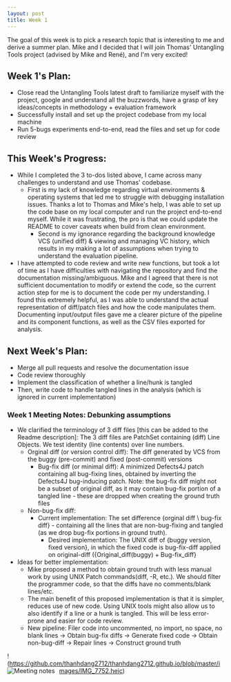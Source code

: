 ```yaml
---
layout: post
title: Week 1
---
```


The goal of this week is to pick a research topic that is interesting to me and derive a summer plan. Mike and I decided that I will join Thomas' Untangling Tools project (advised by Mike and René), and I'm very excited!

## Week 1's Plan:
- Close read the Untangling Tools latest draft to familiarize myself with the project, google and understand all the buzzwords, have a grasp of key ideas/concepts in methodology + evaluation framework
- Successfully install and set up the project codebase from my local machine
- Run 5-bugs experiments end-to-end, read the files and set up for code review

## This Week's Progress:
- While I completed the 3 to-dos listed above, I came across many challenges to understand and use Thomas' codebase. 
  - First is my lack of knowledge regarding virtual environments & operating systems that led me to struggle with debugging installation issues. Thanks a lot to Thomas and Mike's help, I was able to set up the code base on my local computer and run the project end-to-end myself. While it was frustrating, the pro is that we could update the README to cover caveats when build from clean environment.
	- Second is my ignorance regarding the background knowledge VCS (unified diff) & viewing and managing VC history, which results in my making a lot of assumptions when trying to understand the evaluation pipeline. 
- I have attempted to code review and write new functions, but took a lot of time as I have difficulties with navigating the repository and find the documentation missing/ambiguous. Mike and I agreed that there is not sufficient documentation to modify or extend the code, so the current action step for me is to document the code per my understanding. I found this extremely helpful, as I was able to understand the actual representation of diff/patch files  and how the code manipulates them. Documenting input/output files gave me a clearer picture of the pipeline and its component functions, as well as the CSV files exported for analysis.

## Next Week's Plan:
- Merge all pull requests and resolve the documentation issue
- Code review thoroughly
- Implement the classification of whether a line/hunk is tangled
- Then, write code to handle tangled lines in the analysis (which is ignored in current implementation)


### Week 1 Meeting Notes: Debunking assumptions
- We clarified the terminology of 3 diff files [this can be added to the Readme description]: The 3 diff files are PatchSet containing (diff) Line Objects. We test identity (line contents) over line numbers.
  - Orginal diff (or version control diff): The diff generated by VCS from the buggy (pre-commit) and fixed (post-commit) versions
	- Bug-fix diff (or minimal diff): A minimized Defects4J patch containing all bug-fixing lines, obtained by inverting the Defects4J bug-inducing patch. Note: the bug-fix diff might not be a subset of original diff, as it may contain bug-fix portion of a tangled line - these are dropped when creating the ground truth files
  - Non-bug-fix diff: 
	  - Current implementation: The set difference {orginal diff \ bug-fix diff} - containing all the lines that are non-bug-fixing and tangled (as we drop bug-fix portions in ground truth).
		- Desired implementation: The UNIX diff of {buggy version, fixed version}, in which the fixed code is bug-fix-diff applied on original-diff ({Original_diff(buggy) + Bug-fix_diff}
- Ideas for better implementation:
  - Mike proposed a method to obtain ground truth with less manual work by using UNIX Patch commands(diff, -R, etc.). We should filter the programmer code, so that the diffs have no comments/blank lines/etc.
  - The main benefit of this proposed implementation is that it is simpler, reduces use of new code. Using UNIX tools might also allow us to  also identify if a line or a hunk is tangled. This will be less error-prone and easier for code review.
  - New pipeline: Filer code into uncommented, no import, no space, no blank lines -> Obtain bug-fix diffs -> Generate fixed code -> Obtain non-bug-diff -> Repair lines -> Construct ground truth 

!(https://github.com/thanhdang2712/thanhdang2712.github.io/blob/master/images/IMG_7752.heic)
<img src="https://github.com/thanhdang2712/thanhdang2712.github.io/blob/master/images/IMG_7752.heic"
     alt="Meeting notes"
     style="float: left; margin-right: 10px;" />
